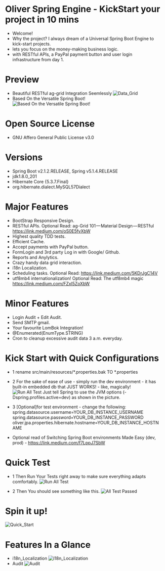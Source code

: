 # Oliver Spring Engine -  KickStart your project in 10 mins
* Welcome! 
* Why the project? I always dream of a Universal Spring Boot Engine to kick-start projects. 
* lets you focus on the money-making business logic.  
* with RESTful APIs, a PayPal payment button and user login infrastructure from day 1. 

# Preview
* Beautiful RESTful ag-grid Integration Seemlessly
![Data_Grid](https://raw.githubusercontent.com/oliverwreath/OpenSourceOliverSpringEngine/7c55fa802c8186e04261ec7274273e3c4bd613dd/src/main/resources/static/data-grid.png)
* Based On the Versatile Spring Boot!
![Based On the Versatile Spring Boot!](https://raw.githubusercontent.com/oliverwreath/OpenSourceOliverSpringEngine/8eac34c187e74a1fd31bbc5f5238e41e5cb2aa92/src/main/resources/static/ReadmePictures/BuildAnyThing.JPG)

# Open Source License 
* GNU Affero General Public License v3.0

# Versions
* Spring Boot v2.1.2.RELEASE, Spring v5.1.4.RELEASE
* jdk1.8.0_201
* Hibernate Core {5.3.7.Final}
* org.hibernate.dialect.MySQL57Dialect

# Major Features 
* BootStrap Responsive Design. 
* RESTful APIs. Optional Read: ag-Grid 101 — Material Design — RESTful https://link.medium.com/oS0E5fvXbW
* Highest quality TDD tests. 
* Efficient Cache. 
* Accept payments with PayPal button. 
* FormLogin and 3rd party Log in with Google/ Github. 
* Reports and Anylytics. 
* Crazy handy data grid interaction. 
* i18n Localization. 
* Scheduling tasks. Optional Read: https://link.medium.com/5KDrJgC14V
* utf8mb4 internationalization! Optional Read: The utf8mb4 magic https://link.medium.com/FZxI5ZoXbW

# Minor Features 
* Login Audit + Edit Audit.  
* Send SMTP gmail. 
* Your favourite LomBok Integration! 
* @Enumerated(EnumType.STRING)
* Cron to cleanup excessive audit data 3 a.m. everyday. 

# Kick Start with Quick Configurations 
* 1 rename src/main/resources/*.properties.bak TO *.properties

* 2 For the sake of ease of use - simply run the dev environment - it has built-in embedded db that JUST WORKS! - like, magically! 
![Run All Test](https://raw.githubusercontent.com/oliverwreath/OpenSourceOliverSpringEngine/08c13116f7d63fdf1fd591a8e80cef575ac051e4/src/main/resources/static/ReadmePictures/KickStart.JPG)
Just tell Spring to use the JVM options (-Dspring.profiles.active=dev) as shown in the picture. 

* 3 [Optional]for test environment - change the following: 
spring.datasource.username=YOUR_DB_INSTANCE_USERNAME
spring.datasource.password=YOUR_DB_INSTANCE_PASSWORD
oliver.jpa.properties.hibernate.hostname=YOUR_DB_INSTANCE_HOSTNAME

* Optional read of Switching Spring Boot environments Made Easy (dev, prod) - https://link.medium.com/f7LppJ7SbW

# Quick Test 
* 1 Then Run Your Tests right away to make sure everything adapts comfortably. 
![Run All Test](https://github.com/oliverwreath/OpenSourceOliverSpringEngine/blob/master/src/main/resources/static/ReadmePictures/Run_All_Tests.png?raw=true)

* 2 Then You should see something like this. 
![All Test Passed](https://github.com/oliverwreath/OpenSourceOliverSpringEngine/blob/master/src/main/resources/static/ReadmePictures/Tests_All_Passed.png?raw=true)

# Spin it up! 
![Quick_Start](https://github.com/oliverwreath/OpenSourceOliverSpringEngine/blob/master/src/main/resources/static/ReadmePictures/Quick_Start.png?raw=true)

# Features In a Glance
* i18n_Localization
![i18n_Localization](https://github.com/oliverwreath/OpenSourceOliverSpringEngine/blob/master/src/main/resources/static/ReadmePictures/i18n.JPG?raw=true
)
* Audit
![Audit](https://github.com/oliverwreath/OpenSourceOliverSpringEngine/blob/master/src/main/resources/static/ReadmePictures/Audit.JPG?raw=true)
